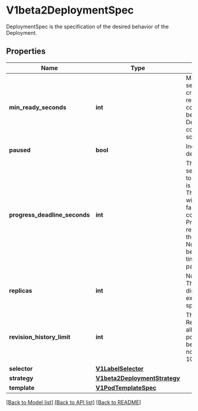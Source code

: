 # V1beta2DeploymentSpec

DeploymentSpec is the specification of the desired behavior of the Deployment.
## Properties
Name | Type | Description | Notes
------------ | ------------- | ------------- | -------------
**min_ready_seconds** | **int** | Minimum number of seconds for which a newly created pod should be ready without any of its container crashing, for it to be considered available. Defaults to 0 (pod will be considered available as soon as it is ready) | [optional] 
**paused** | **bool** | Indicates that the deployment is paused. | [optional] 
**progress_deadline_seconds** | **int** | The maximum time in seconds for a deployment to make progress before it is considered to be failed. The deployment controller will continue to process failed deployments and a condition with a ProgressDeadlineExceeded reason will be surfaced in the deployment status. Note that progress will not be estimated during the time a deployment is paused. Defaults to 600s. | [optional] 
**replicas** | **int** | Number of desired pods. This is a pointer to distinguish between explicit zero and not specified. Defaults to 1. | [optional] 
**revision_history_limit** | **int** | The number of old ReplicaSets to retain to allow rollback. This is a pointer to distinguish between explicit zero and not specified. Defaults to 10. | [optional] 
**selector** | [**V1LabelSelector**](V1LabelSelector.md) |  | 
**strategy** | [**V1beta2DeploymentStrategy**](V1beta2DeploymentStrategy.md) |  | [optional] 
**template** | [**V1PodTemplateSpec**](V1PodTemplateSpec.md) |  | 

[[Back to Model list]](../README.md#documentation-for-models) [[Back to API list]](../README.md#documentation-for-api-endpoints) [[Back to README]](../README.md)


